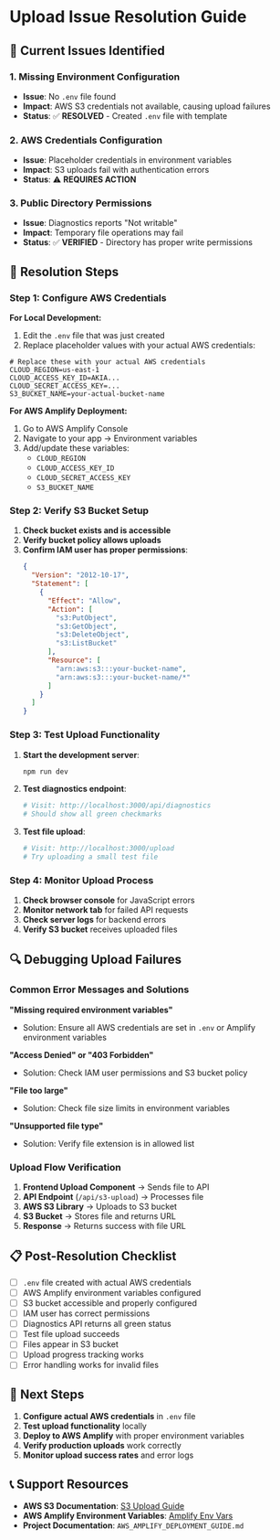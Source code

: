 # Upload Issue Resolution Guide

## 🚨 Current Issues Identified

### 1. Missing Environment Configuration
- **Issue**: No `.env` file found
- **Impact**: AWS S3 credentials not available, causing upload failures
- **Status**: ✅ **RESOLVED** - Created `.env` file with template

### 2. AWS Credentials Configuration
- **Issue**: Placeholder credentials in environment variables
- **Impact**: S3 uploads fail with authentication errors
- **Status**: ⚠️ **REQUIRES ACTION**

### 3. Public Directory Permissions
- **Issue**: Diagnostics reports "Not writable"
- **Impact**: Temporary file operations may fail
- **Status**: ✅ **VERIFIED** - Directory has proper write permissions

## 🔧 Resolution Steps

### Step 1: Configure AWS Credentials

**For Local Development:**
1. Edit the `.env` file that was just created
2. Replace placeholder values with your actual AWS credentials:

```env
# Replace these with your actual AWS credentials
CLOUD_REGION=us-east-1
CLOUD_ACCESS_KEY_ID=AKIA...
CLOUD_SECRET_ACCESS_KEY=...
S3_BUCKET_NAME=your-actual-bucket-name
```

**For AWS Amplify Deployment:**
1. Go to AWS Amplify Console
2. Navigate to your app → Environment variables
3. Add/update these variables:
   - `CLOUD_REGION`
   - `CLOUD_ACCESS_KEY_ID`
   - `CLOUD_SECRET_ACCESS_KEY`
   - `S3_BUCKET_NAME`

### Step 2: Verify S3 Bucket Setup

1. **Check bucket exists and is accessible**
2. **Verify bucket policy allows uploads**
3. **Confirm IAM user has proper permissions**:
   ```json
   {
     "Version": "2012-10-17",
     "Statement": [
       {
         "Effect": "Allow",
         "Action": [
           "s3:PutObject",
           "s3:GetObject",
           "s3:DeleteObject",
           "s3:ListBucket"
         ],
         "Resource": [
           "arn:aws:s3:::your-bucket-name",
           "arn:aws:s3:::your-bucket-name/*"
         ]
       }
     ]
   }
   ```

### Step 3: Test Upload Functionality

1. **Start the development server**:
   ```bash
   npm run dev
   ```

2. **Test diagnostics endpoint**:
   ```bash
   # Visit: http://localhost:3000/api/diagnostics
   # Should show all green checkmarks
   ```

3. **Test file upload**:
   ```bash
   # Visit: http://localhost:3000/upload
   # Try uploading a small test file
   ```

### Step 4: Monitor Upload Process

1. **Check browser console** for JavaScript errors
2. **Monitor network tab** for failed API requests
3. **Check server logs** for backend errors
4. **Verify S3 bucket** receives uploaded files

## 🔍 Debugging Upload Failures

### Common Error Messages and Solutions

**"Missing required environment variables"**
- Solution: Ensure all AWS credentials are set in `.env` or Amplify environment variables

**"Access Denied" or "403 Forbidden"**
- Solution: Check IAM user permissions and S3 bucket policy

**"File too large"**
- Solution: Check file size limits in environment variables

**"Unsupported file type"**
- Solution: Verify file extension is in allowed list

### Upload Flow Verification

1. **Frontend Upload Component** → Sends file to API
2. **API Endpoint** (`/api/s3-upload`) → Processes file
3. **AWS S3 Library** → Uploads to S3 bucket
4. **S3 Bucket** → Stores file and returns URL
5. **Response** → Returns success with file URL

## 📋 Post-Resolution Checklist

- [ ] `.env` file created with actual AWS credentials
- [ ] AWS Amplify environment variables configured
- [ ] S3 bucket accessible and properly configured
- [ ] IAM user has correct permissions
- [ ] Diagnostics API returns all green status
- [ ] Test file upload succeeds
- [ ] Files appear in S3 bucket
- [ ] Upload progress tracking works
- [ ] Error handling works for invalid files

## 🚀 Next Steps

1. **Configure actual AWS credentials** in `.env` file
2. **Test upload functionality** locally
3. **Deploy to AWS Amplify** with proper environment variables
4. **Verify production uploads** work correctly
5. **Monitor upload success rates** and error logs

## 📞 Support Resources

- **AWS S3 Documentation**: [S3 Upload Guide](https://docs.aws.amazon.com/s3/)
- **AWS Amplify Environment Variables**: [Amplify Env Vars](https://docs.aws.amazon.com/amplify/latest/userguide/environment-variables.html)
- **Project Documentation**: `AWS_AMPLIFY_DEPLOYMENT_GUIDE.md`